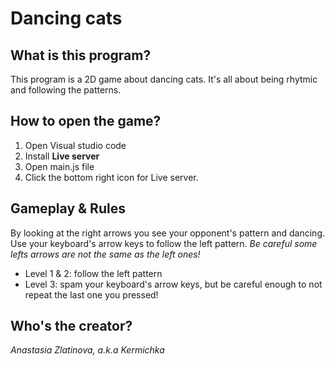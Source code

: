 # **Dancing cats**
## **What is this program?**

This program is a 2D game about dancing cats. It's all about being rhytmic and following the patterns.

## **How to open the game?**

1. Open Visual studio code
2. Install **Live server**
3. Open main.js file
4. Click the bottom right icon for Live server.

## **Gameplay & Rules**

By looking at the right arrows you see your opponent's pattern and dancing. Use your keyboard's arrow keys to follow the left pattern. *Be careful some lefts arrows are not the same as the left ones!* 

- Level 1 & 2: follow the left pattern
- Level 3: spam your keyboard's arrow keys, but be careful enough to not repeat the last one you pressed!

## **Who's the creator?**

*Anastasia Zlatinova, a.k.a Kermichka*

